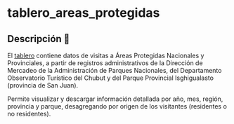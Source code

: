 # tablero_areas_protegidas

## Descripción 💬

El [tablero](https://tableros.yvera.tur.ar/tablero_areas_protegidas) contiene datos de visitas a Áreas Protegidas Nacionales y Provinciales, a partir de registros administrativos de la Dirección de Mercadeo de la Administración de Parques Nacionales, del Departamento Observatorio Turístico del Chubut y del Parque Provincial Isghigualasto (provincia de San Juan).

Permite visualizar y descargar información detallada por año, mes, región, provincia y parque, desagregando por origen de los visitantes (residentes o no residentes).
